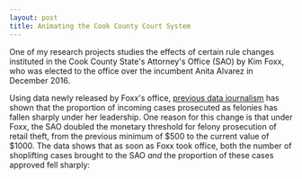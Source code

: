 ```yaml
---
layout: post
title: Animating the Cook County Court System
---
```


One of my research projects studies the effects of certain rule changes instituted in the Cook County State's Attorney's Office (SAO) by Kim Foxx, who was elected to the office over the incumbent Anita Alvarez in December 2016. 

Using data newly released by Foxx's office, [previous data journalism](https://pudding.cool/2019/10/prosecutors/) has shown that the proportion of incoming cases prosecuted as felonies has fallen sharply under her leadership. One reason for this change is that under Foxx, the SAO doubled the monetary threshold for felony prosecution of retail theft, from the previous minimum of $500 to the current value of $1000. The data shows that as soon as Foxx took office, both the number of shoplifting cases brought to the SAO *and* the proportion of these cases approved fell sharply:


